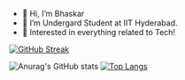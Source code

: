 - 👋 Hi, I’m Bhaskar
- 👀 I’m Undergard Student at IIT Hyderabad.
- 🌱 Interested in everything related to Tech!




[![GitHub Streak](https://github-readme-streak-stats.herokuapp.com?user=bhaskaraa45)](https://git.io/streak-stats)


![Anurag's GitHub stats](https://github-readme-stats.vercel.app/api?username=bhaskaraa45&count_private=true&show_icons=true&theme=dracula)                                                          [![Top Langs](https://github-readme-stats.vercel.app/api/top-langs/?username=bhaskaraa45)](https://github.com/anuraghazra/github-readme-stats)



<!---
bhaskaraa45/bhaskaraa45 is a ✨ special ✨ repository because its `README.md` (this file) appears on your GitHub profile.
You can click the Preview link to take a look at your changes.
--->
